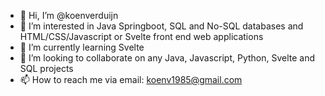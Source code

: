 - 👋 Hi, I’m @koenverduijn
- 👀 I’m interested in Java Springboot, SQL and No-SQL databases and HTML/CSS/Javascript or Svelte front end web applications
- 🌱 I’m currently learning Svelte
- 💞️ I’m looking to collaborate on any Java, Javascript, Python, Svelte and SQL projects
- 📫 How to reach me via email: koenv1985@gmail.com

<!---
koenverduijn/koenverduijn is a ✨ special ✨ repository because its `README.md` (this file) appears on your GitHub profile.
You can click the Preview link to take a look at your changes.
--->
